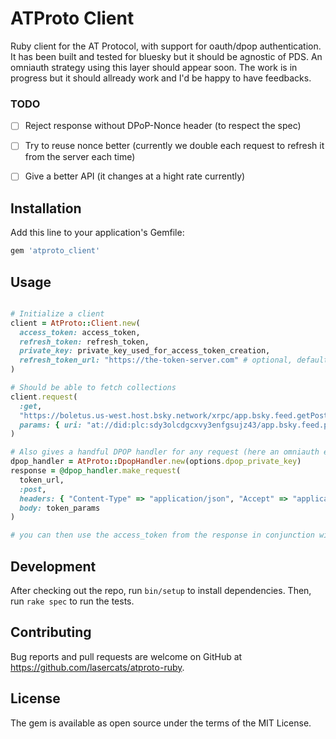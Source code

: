 # ATProto Client

Ruby client for the AT Protocol, with support for oauth/dpop authentication. It has been built and tested for bluesky but it should be agnostic of PDS. An omniauth strategy using this layer should appear soon.
The work is in progress but it should allready work and I'd be happy to have feedbacks.

### TODO
- [ ] Reject response without DPoP-Nonce header (to respect the spec)
- [ ] Try to reuse nonce better (currently we double each request to refresh it from the server each time)
- [ ] Give a better API (it changes at a hight rate currently)


## Installation

Add this line to your application's Gemfile:

```ruby
gem 'atproto_client'
```

## Usage

```ruby

# Initialize a client
client = AtProto::Client.new(
  access_token: access_token, 
  refresh_token: refresh_token,
  private_key: private_key_used_for_access_token_creation, 
  refresh_token_url: "https://the-token-server.com" # optional, defaults do https://bsky.social
)

# Should be able to fetch collections
client.request(
  :get,
  "https://boletus.us-west.host.bsky.network/xrpc/app.bsky.feed.getPostThread",
  params: { uri: "at://did:plc:sdy3olcdgcxvy3enfgsujz43/app.bsky.feed.post/3lbr6ey544s2k"}
)

# Also gives a handful DPOP handler for any request (here an omniauth example)
dpop_handler = AtProto::DpopHandler.new(options.dpop_private_key)
response = @dpop_handler.make_request(
  token_url,
  :post,
  headers: { "Content-Type" => "application/json", "Accept" => "application/json" },
  body: token_params
)

# you can then use the access_token from the response in conjunction with the same private_key
```
## Development

After checking out the repo, run `bin/setup` to install dependencies. Then, run `rake spec` to run the tests.

## Contributing

Bug reports and pull requests are welcome on GitHub at https://github.com/lasercats/atproto-ruby.

## License

The gem is available as open source under the terms of the MIT License.
